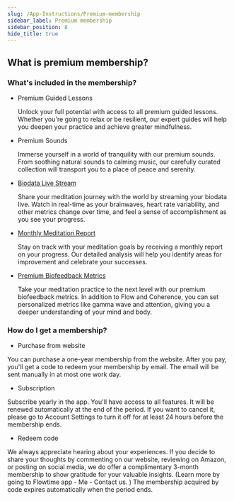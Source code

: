 ```yaml
---
slug: /App-Instructions/Premium-membership
sidebar_label: Premium membership
sidebar_position: 8
hide_title: true
---
```


## What is premium membership?

### What's included in the membership?

- Premium Guided Lessons
  
  Unlock your full potential with access to all premium guided lessons. Whether you're going to relax or be resilient, our expert guides will help you deepen your practice and achieve greater mindfulness.

- Premium Sounds
  
  Immerse yourself in a world of tranquility with our premium sounds. From soothing natural sounds to calming music, our carefully curated collection will transport you to a place of peace and serenity.

- [Biodata Live Stream](/App-Instructions/Biodata-Live-Stream)
  
  Share your meditation journey with the world by streaming your biodata live. Watch in real-time as your brainwaves, heart rate variability, and other metrics change over time, and feel a sense of accomplishment as you see your progress.

- [Monthly Meditation Report](/App-Instructions/Monthly-report)

  Stay on track with your meditation goals by receiving a monthly report on your progress. Our detailed analysis will help you identify areas for improvement and celebrate your successes.

- [Premium Biofeedback Metrics](App-Instructions/How-to-set-biofeedback)
  
  Take your meditation practice to the next level with our premium biofeedback metrics. In addition to Flow and Coherence, you can set personalized metrics like gamma wave and attention, giving you a deeper understanding of your mind and body.

### How do I get a membership?

- Purchase from website

You can purchase a one-year membership from the website. After you pay, you'll get a code to redeem your membership by email. The email will be sent manually in at most one work day.

- Subscription

Subscribe yearly in the app. You'll have access to all features. It will be renewed automatically at the end of the period. If you want to cancel it, please go to Account Settings to turn it off for at least 24 hours before the membership ends.

- Redeem code

We always appreciate hearing about your experiences. If you decide to share your thoughts by commenting on our website, reviewing on Amazon, or posting on social media, we do offer a complimentary 3-month membership to show gratitude for your valuable insights. (Learn more by going to Flowtime app - Me - Contact us. )
    The membership acquired by code expires automatically when the period ends.
